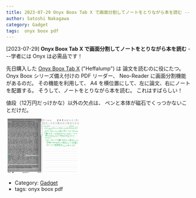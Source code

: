 ```yaml
---
title: 2023-07-29 Onyx Boox Tab X で画面分割してノートをとりながら本を読む ---学者には Onyx は必需品です！
author: Satoshi Nakagawa
category: Gadget
tags:  onyx boox pdf
---
```


[2023-07-29] **Onyx Boox Tab X で画面分割してノートをとりながら本を読む**  ---学者には Onyx は必需品です！

 先日購入した
[ Onyx Boox Tab X](https://sktgroup.co.jp/boox-tab13-tabx/) ("Heffalump") は
論文を読むのに役にたつ。
Onyx Boox シリーズ備え付けの PDF リーダー、
Neo-Reader に画面分割機能があるのだ。
その機能を利用して、
A4 を横位置にして、左に論文、右にノートを配置する。
そうして、ノートをとりながら本を読む。
これはすばらしい！

 値段（12万円だっけかな）以外の欠点は、
ペンと本体が磁石でくっつかないことだけだ。

<a href="/pict/2023-08-13-tabx-2-pub.jpg">
<img src="/pict/2023-08-13-tabx-2-pub.jpg" alt="" width="200"/></a>

- Category: [Gadget](https://merapano.github.io/categories.html#Gadget)
- tags:  onyx boox pdf
